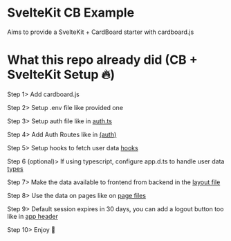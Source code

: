 # SvelteKit CB Example
Aims to provide a SvelteKit + CardBoard starter with cardboard.js

# What this repo already did (CB + SvelteKit Setup 🔥)
Step 1> Add cardboard.js

Step 2> Setup .env file like provided one 

Step 3> Setup auth file like in [auth.ts](./src/lib/server/auth.ts)

Step 4> Add Auth Routes like in [(auth)](./src/routes/(auth)/)

Step 5> Setup hooks to fetch user data [hooks](./src/hooks.server.ts)

Step 6 (optional)> If using typescript, configure app.d.ts to handle user data [types](./src/app.d.ts)

Step 7> Make the data available to frontend from backend in the [layout file](./src/routes/+layout.server.ts)

Step 8> Use the data on pages like on [page files](./src/routes/+page.svelte)

Step 9> Default session expires in 30 days, you can add a logout button too like in [app header](./src/routes/+layout.svelte)

Step 10> Enjoy 🤗